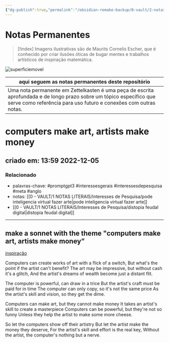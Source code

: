 ```yaml
---
{"dg-publish":true,"permalink":"/obsidian-remake-backup/0-vault/2-notas-permanentes/computers-make-art-artists-make-money/","tags":["permanente"],"dgHomeLink":true,"dgShowLocalGraph":true,"dgShowFileTree":true,"dgEnableSearch":true,"noteIcon":""}
---
```


# Notas Permanentes

> [!index] Imagens ilustrativas são de Maurits Cornelis Escher, que é conhecido por criar ilusões óticas de bugar mentes e trabalhos artísticos de inspiração matemática.

![superficiemovel](https://i.postimg.cc/HLVfPDV4/rippled-surface1.png)

|aqui seguem as notas permanentes deste repositório|
|-------|
|Uma nota permanente em Zettelkasten é uma peça de escrita aprofundada e de longo prazo sobre um tópico específico que serve como referência para uso futuro e conexões com outras notas.|
# computers make art, artists make money
## criado em: 13:59 2022-12-05

### Relacionado
- palavras-chave: #promptgpt3 #interessesgerais #interessesdepesquisa #meta #anglo 
- notas: [[0 - VAULT/1 NOTAS LITERAIS/Interesses de Pesquisa/pode inteligencia virtual fazer arte\|pode inteligencia virtual fazer arte]]
- [[0 - VAULT/1 NOTAS LITERAIS/Interesses de Pesquisa/distopia feudal digital\|distopia feudal digital]]
---
## make a sonnet with the theme "computers make art, artists make money” 
[inspiração](https://open.spotify.com/track/006Bi4j0yzwOc3y69GOlYV?si=806c12a156194e47)

Computers can create works of art with a flick of a switch, 
But what's the point if the artist can't benefit? 
The art may be impressive, but without cash it's a glitch, 
And the artist's dreams of wealth become just a distant flit. 

The computer is powerful, can draw in a trice 
But the artist's craft must be paid for in time 
The computer can only copy, so it's not the same price 
As the artist's skill and vision, so they get the dime. 

Computers can make art, but they cannot make money 
It takes an artist's skill to create a masterpiece 
Computers can be powerful, but they're not so funny 
Unless they help the artist to make some more cheese. 

So let the computers show off their artistry 
But let the artist make the money they deserve, 
For the artist's skill and effort is the real key, 
Without the artist, the computer's nothing but a nerve.